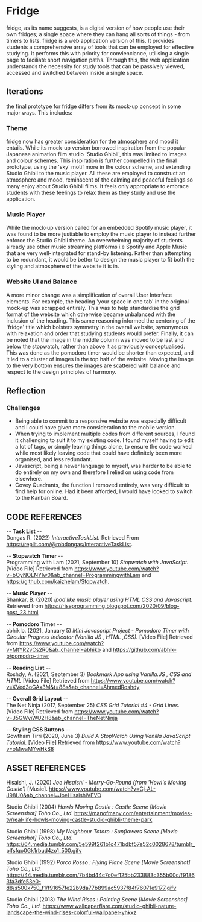 # Fridge

fridge, as its name suggests, is a digital version of how people use their own fridges; a single space where they can hang all sorts of things - from timers to lists. fridge is a web application version of this. It provides students a comprehensive array of tools that can be employed for effective studying. It performs this with priority for convienciance, utilising a single page to faciliate short navigation paths. Through this, the web application understands the necessity for study tools that can be passively viewed, accessed and switched between inside a single space.  

## Iterations

the final prototype for fridge differs from its mock-up concept in some major ways. This includes:

### Theme
fridge now has greater consideration for the atmosphere and mood it entails. While its mock-up version borrowed inspiration from the popular Japanese animation film studio 'Studio Ghibli', this was limited to images and colour schemes. This inspiration is further compelled in the final prototype, using the 'sky' motif more in the colour scheme, and extending Studio Ghibli to the music player. All these are employed to construct an atmosphere and mood, reminscent of the calming and peaceful feelings so many enjoy about Studio Ghibli films. It feels only appropriate to embrace students with these feelings to relax them as they study and use the application.

### Music Player
While the mock-up version called for an embedded Spotify music player, it was found to be more justiable to employ the music player to instead further enforce the Studio Ghibli theme. An overwhelming majority of students already use other music streaming platforms i.e Spotify and Apple Music that are very well-integrated for stand-by listening. Rather than attempting to be redundant, it would be better to design the music player to fit both the styling and atmosphere of the website it is in. 

### Website UI and Balance
A more minor change was a simplification of overall User Interface elements. For example, the heading 'your space in one tab' in the original mock-up was scrapped entirely. This was to help standardise the grid format of the website which otherwise became unbalanced with the inclusion of the heading. This same reasoning informed the centering of the 'fridge' title which bolsters symmetry in the overall website, synonymous with relaxation and order that studying students would prefer. Finally, it can be noted that the image in the middle column was moved to be last and below the stopwatch, rather than above it as previously conceptualised. This was done as the pomodoro timer would be shorter than expected, and it led to a cluster of images in the top half of the website. Moving the image to the very bottom ensures the images are scattered with balance and respect to the design principles of harmony.

## Reflection

### Challenges
- Being able to commit to a responsive website was especially difficult and I could have given more consideration to the mobile version. 
- When trying to implement multiple codes from different sources, I found it challenging to suit it to my existing code. I found myself having to edit a lot of tags, or simply leaving things alone, to ensure the code worked while most likely leaving code that could have definitely been more organised, and less redundant. 
- Javascript, being a newer language to myself, was harder to be able to do entirely on my own and therefore I relied on using code from elsewhere.
- Covey Quadrants, the function I removed entirely, was very difficult to find help for online. Had it been afforded, I would have looked to switch to the Kanban Board. 

## CODE REFERENCES 

-- **Task List** --  
Dongas R. (2022) *InteractiveTaskList.* Retrieved From https://replit.com/@robdongas/InteractiveTaskList.

-- **Stopwatch Timer** --  
Programming with Lam (2021, September 10) *Stopwatch with JavaScript.* [Video File] Retrieved from https://www.youtube.com/watch?v=bOyNOENYIw0&ab_channel=ProgrammingwithLam and https://github.com/kaizhelam/Stopwatch. 

-- **Music Player** --  
Shankar, B. (2020) *ipod like music player using HTML CSS and Javascript.* Retrieved from https://riseprogramming.blogspot.com/2020/09/blog-post_23.html

-- **Pomodoro Timer** --  
abhik b. (2021, January 5) *Mini Javascript Project - Pomodoro Timer with Circular Progress Indicator (Vanilla JS , HTML ,CSS).* [Video File] Retrieved from https://www.youtube.com/watch?v=MtYR2vCs2R0&ab_channel=abhikb and https://github.com/abhik-b/pomodro-timer

-- **Reading List** --  
Roshdy, A. (2021, September 3) *Bookmark App using Vanilla.JS , CSS and HTML* [Video File] Retrieved from https://www.youtube.com/watch?v=XVed3oGAx3M&t=88s&ab_channel=AhmedRoshdy

-- **Overall Grid Layout** --  
The Net Ninja (2017, September 25) *CSS Grid Tutorial #4 - Grid Lines.* [Video File] Retrieved from https://www.youtube.com/watch?v=J5GWyiWU2H8&ab_channel=TheNetNinja

-- **Styling CSS Buttons** --  
Gowtham Tirri (2020, June 3) *Build A StopWatch Using Vanilla JavaScript Tutorial.* [Video File] Retrieved from https://www.youtube.com/watch?v=oMwaMYwHkS8

## ASSET REFERENCES 

Hisaishi, J. (2020) *Joe Hisaishi - Merry-Go-Round (from 'Howl's Moving Castle')* [Music]. https://www.youtube.com/watch?v=Cj-AL-J98U0&ab_channel=JoeHisaishiVEVO

Studio Ghibli (2004) *Howls Moving Castle : Castle Scene [Movie Screenshot] Toho Co., Ltd.* https://manofmany.com/entertainment/movies-tv/real-life-howls-moving-castle-studio-ghibli-theme-park

Studio Ghibli (1998) *My Neighbour Totoro : Sunflowers Scene [Movie Screenshot] Toho Co., Ltd.* 
https://64.media.tumblr.com/5e599f261b1c471bdbf57e52c0028678/tumblr_plfsfqo0Gk1rbud4zo1_500.gifv

Studio Ghibli (1992) *Porco Rosso : Flying Plane Scene [Movie Screenshot] Toho Co., Ltd.*
https://44.media.tumblr.com/7b4bd44c7c0ef125bb233883c355b00c/f91863fa3dfe53e0-d8/s500x750_f1/f91657fe22b9da77b899ac5937f84f76071e9177.gifv 

Studio Ghibli (2013) *The Wind Rises : Painting Scene [Movie Screenshot] Toho Co., Ltd.*
https://www.wallpaperflare.com/studio-ghibli-nature-landscape-the-wind-rises-colorful-wallpaper-yhkxz
